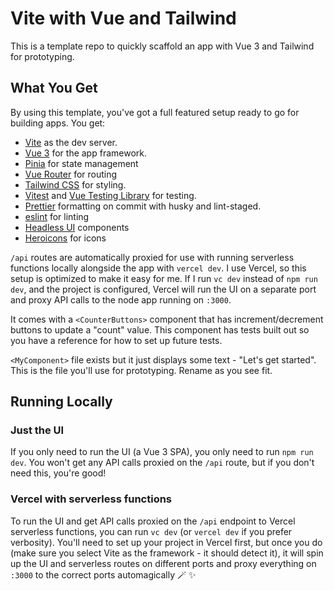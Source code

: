 # Vite with Vue and Tailwind

This is a template repo to quickly scaffold an app with Vue 3 and Tailwind for prototyping.

## What You Get

By using this template, you've got a full featured setup ready to go for building apps. You get:

-   [Vite](https://vitejs.dev) as the dev server.
-   [Vue 3](https://vuejs.org) for the app framework.
-   [Pinia](https://pinia.vuejs.org) for state management
-   [Vue Router](https://router.vuejs.org) for routing
-   [Tailwind CSS](https://tailwindcss.com) for styling.
-   [Vitest](https://vitest.dev) and [Vue Testing Library](https://testing-library.com/docs/vue-testing-library/intro) for testing.
-   [Prettier](https://prettier.io) formatting on commit with husky and lint-staged.
-   [eslint](https://eslint.org) for linting
-   [Headless UI](https://headlessui.dev) components
-   [Heroicons](https://heroicons.com) for icons

`/api` routes are automatically proxied for use with running serverless functions locally alongside the app with `vercel dev`. I use Vercel, so this setup is optimized to make it easy for me. If I run `vc dev` instead of `npm run dev`, and the project is configured, Vercel will run the UI on a separate port and proxy API calls to the node app running on `:3000`.

It comes with a `<CounterButtons>` component that has increment/decrement buttons to update a "count" value. This component has tests built out so you have a reference for how to set up future tests.

`<MyComponent>` file exists but it just displays some text - "Let's get started". This is the file you'll use for prototyping. Rename as you see fit.

## Running Locally

### Just the UI

If you only need to run the UI (a Vue 3 SPA), you only need to run `npm run dev`. You won't get any API calls proxied on the `/api` route, but if you don't need this, you're good!

### Vercel with serverless functions

To run the UI and get API calls proxied on the `/api` endpoint to Vercel serverless functions, you can run `vc dev` (or `vercel dev` if you prefer verbosity). You'll need to set up your project in Vercel first, but once you do (make sure you select Vite as the framework - it should detect it), it will spin up the UI and serverless routes on different ports and proxy everything on `:3000` to the correct ports automagically 🪄 ✨
